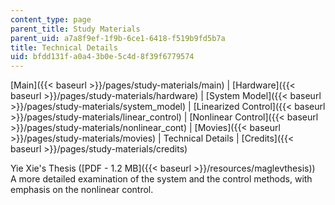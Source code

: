 ```yaml
---
content_type: page
parent_title: Study Materials
parent_uid: a7a8f9ef-1f9b-6ce1-6418-f519b9fd5b7a
title: Technical Details
uid: bfdd131f-a0a4-3b0e-5c4d-8f39f6779574
---
```


[Main]({{< baseurl >}}/pages/study-materials/main) | [Hardware]({{< baseurl >}}/pages/study-materials/hardware) | [System Model]({{< baseurl >}}/pages/study-materials/system_model) | [Linearized Control]({{< baseurl >}}/pages/study-materials/linear_control) | [Nonlinear Control]({{< baseurl >}}/pages/study-materials/nonlinear_cont) | [Movies]({{< baseurl >}}/pages/study-materials/movies) | Technical Details | [Credits]({{< baseurl >}}/pages/study-materials/credits)

Yie Xie's Thesis ([PDF - 1.2 MB]({{< baseurl >}}/resources/maglevthesis))  
A more detailed examination of the system and the control methods, with emphasis on the nonlinear control.